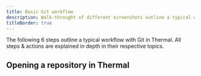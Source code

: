 ```yaml
---
title: Basic Git workflow
description: Walk-throught of different screenshots outline a typical workflow.
titleBorder: true
---
```


The following 6 steps outline a typical workflow with Git in Thermal. All steps & actions are explained in depth in their respective topics.

## Opening a repository in Thermal

